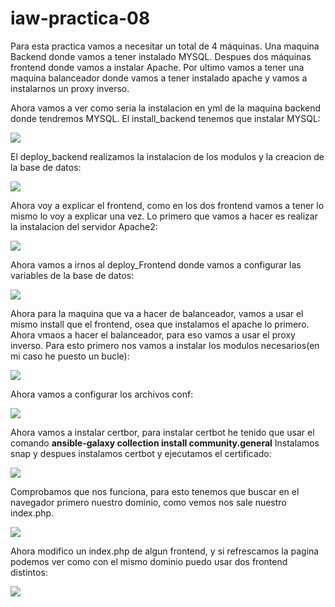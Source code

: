 # iaw-practica-08

Para esta practica vamos a necesitar un total de 4 máquinas. Una maquina Backend donde vamos a tener instalado MYSQL.
Despues dos máquinas frontend donde vamos a instalar Apache.
Por ultimo vamos a tener una maquina balanceador donde vamos a tener instalado apache y vamos a instalarnos un proxy inverso.

Ahora vamos a ver como seria la instalacion en yml de la maquina backend donde tendremos MYSQL.
El install_backend tenemos que instalar MYSQL:

![](../img/Fotos8/1.PNG)

El deploy_backend realizamos la instalacion de los modulos y la creacion de la base de datos:

![](../img/Fotos8/2.PNG)

Ahora voy a explicar el frontend, como en los dos frontend vamos a tener lo mismo lo voy a explicar una vez.
Lo primero que vamos a hacer es realizar la instalacion del servidor Apache2:

![](../img/Fotos8/3.PNG)

Ahora vamos a irnos al deploy_Frontend donde vamos a configurar las variables de la base de datos:

![](../img/Fotos8/4.PNG)

Ahora para la maquina que va a hacer de balanceador, vamos a usar el mismo install que el frontend, osea que instalamos el apache lo primero.
Ahora vmaos a hacer el balanceador, para eso vamos a usar el proxy inverso. Para esto primero nos vamos a instalar los modulos necesarios(en mi caso he puesto un bucle):

![](../img/Fotos8/5.PNG)

Ahora vamos a configurar los archivos conf:

![](../img/Fotos8/6.PNG)

Ahora vamos a instalar certbor, para instalar certbot he tenido que usar el comando **ansible-galaxy collection install community.general**
Instalamos snap y despues instalamos certbot y ejecutamos el certificado:

![](../img/Fotos8/7.PNG)

Comprobamos que nos funciona, para esto tenemos que buscar en el navegador primero nuestro dominio, como vemos nos sale nuestro index.php. 

![](../img/Fotos8/8.PNG)

Ahora modifico un index.php de algun frontend, y si refrescamos la pagina podemos ver como con el mismo dominio puedo usar dos frontend distintos:

![](../img/Fotos8/9.PNG)